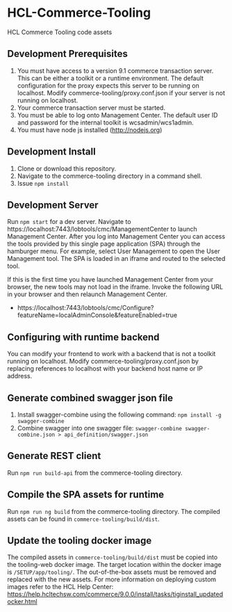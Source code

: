 # HCL-Commerce-Tooling
HCL Commerce Tooling code assets

## Development Prerequisites

1. You must have access to a version 9.1 commerce transaction server. This can be either a toolkit or a runtime environment. The default configuration for the proxy expects this server to be running on localhost. Modify commerce-tooling/proxy.conf.json if your server is not running on localhost.
2. Your commerce transaction server must be started.
3. You must be able to log onto Management Center. The default user ID and password for the internal toolkit is wcsadmin/wcs1admin.
4. You must have node js installed (http://nodejs.org)

## Development Install

1. Clone or download this repository.
2. Navigate to the commerce-tooling directory in a command shell.
3. Issue `npm install`

## Development Server

Run `npm start` for a dev server. Navigate to https://localhost:7443/lobtools/cmc/ManagementCenter to launch Management Center. After you log
into Management Center you can access the tools provided by this single page application (SPA) through the hamburger menu. For example, select User Management
to open the User Management tool. The SPA is loaded in an iframe and routed to the selected tool.

If this is the first time you have launched Management Center from your browser, the new tools may not load in the iframe. Invoke the following URL in your
browser and then relaunch Management Center.

* https://localhost:7443/lobtools/cmc/Configure?featureName=localAdminConsole&featureEnabled=true

## Configuring with runtime backend

You can modify your frontend to work with a backend that is not a toolkit running on localhost. Modify commerce-tooling/proxy.conf.json by replacing references to localhost with your backend host name or IP address.

## Generate combined swagger json file

1. Install swagger-combine using the following command: `npm install -g swagger-combine`
1. Combine swagger into one swagger file: `swagger-combine swagger-combine.json > api_definition/swagger.json`

## Generate REST client

Run `npm run build-api` from the commerce-tooling directory.

## Compile the SPA assets for runtime

Run `npm run ng build` from the commerce-tooling directory. The compiled assets can be found in `commerce-tooling/build/dist`.

## Update the tooling docker image

The compiled assets in `commerce-tooling/build/dist` must be copied into the tooling-web docker image. The target
location within the docker image is `/SETUP/app/tooling/`. The out-of-the-box assets must be removed and replaced with
the new assets. For more information on deploying custom images refer to the HCL Help Center:
https://help.hcltechsw.com/commerce/9.0.0/install/tasks/tiginstall_updatedocker.html